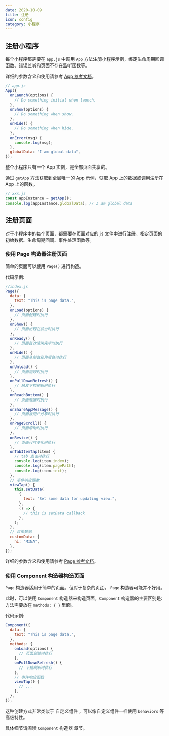 ```yaml
---
date: 2020-10-09
title: 注册
icon: config
category: 小程序
---
```


## 注册小程序 <Badge text="重要" type="error" />

每个小程序都需要在 `app.js` 中调用 `App` 方法注册小程序示例，绑定生命周期回调函数、错误监听和页面不存在监听函数等。

详细的参数含义和使用请参考 [App 参考文档](app.md)。

```js
// app.js
App({
  onLaunch(options) {
    // Do something initial when launch.
  },
  onShow(options) {
    // Do something when show.
  },
  onHide() {
    // Do something when hide.
  },
  onError(msg) {
    console.log(msg);
  },
  globalData: "I am global data",
});
```

整个小程序只有一个 App 实例，是全部页面共享的。

通过 `getApp` 方法获取到全局唯一的 App 示例，获取 App 上的数据或调用注册在 App 上的函数。

```js
// xxx.js
const appInstance = getApp();
console.log(appInstance.globalData); // I am global data
```

## 注册页面

对于小程序中的每个页面，都需要在页面对应的 js 文件中进行注册，指定页面的初始数据、生命周期回调、事件处理函数等。

### 使用 Page 构造器注册页面 <Badge text="重要" type="error" />

简单的页面可以使用 `Page()` 进行构造。

代码示例:

```js
//index.js
Page({
  data: {
    text: "This is page data.",
  },
  onLoad(options) {
    // 页面创建时执行
  },
  onShow() {
    // 页面出现在前台时执行
  },
  onReady() {
    // 页面首次渲染完毕时执行
  },
  onHide() {
    // 页面从前台变为后台时执行
  },
  onUnload() {
    // 页面销毁时执行
  },
  onPullDownRefresh() {
    // 触发下拉刷新时执行
  },
  onReachBottom() {
    // 页面触底时执行
  },
  onShareAppMessage() {
    // 页面被用户分享时执行
  },
  onPageScroll() {
    // 页面滚动时执行
  },
  onResize() {
    // 页面尺寸变化时执行
  },
  onTabItemTap(item) {
    // tab 点击时执行
    console.log(item.index);
    console.log(item.pagePath);
    console.log(item.text);
  },
  // 事件响应函数
  viewTap() {
    this.setData(
      {
        text: "Set some data for updating view.",
      },
      () => {
        // this is setData callback
      },
    );
  },
  // 自由数据
  customData: {
    hi: "MINA",
  },
});
```

详细的参数含义和使用请参考 [Page 参考文档](page.md)。

### 使用 Component 构造器构造页面 <Badge text="初学无需了解" type="grey" />

`Page` 构造器适用于简单的页面。但对于复杂的页面， `Page` 构造器可能并不好用。

此时，可以使用 `Component` 构造器来构造页面。`Component` 构造器的主要区别是: 方法需要放在 `methods: { }` 里面。

代码示例:

```js
Component({
  data: {
    text: "This is page data.",
  },
  methods: {
    onLoad(options) {
      // 页面创建时执行
    },
    onPullDownRefresh() {
      // 下拉刷新时执行
    },
    // 事件响应函数
    viewTap() {
      // ...
    },
  },
});
```

这种创建方式非常类似于 自定义组件 ，可以像自定义组件一样使用 `behaviors` 等高级特性。

具体细节请阅读 `Component` 构造器 章节。
